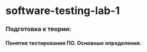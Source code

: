# software-testing-lab-1


### Подготовка к теории:
#### Понятие тестирования ПО. Основные определения.
